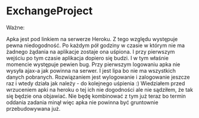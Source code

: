 ExchangeProject
===============

Ważne:

Apka jest pod linkiem na serwerze Heroku. Z tego względu występuje pewna niedogodność. Po każdym pół
godziny w czasie w którym nie ma żadnego żądania na aplikacje zostaje ona uśpiona. I przy pierwszym wejściu po tym czasie 
aplikacja dopiero się budzi. I w tym właśnie momencie występuje pewien bug. Przy pierwszym logowaniu apka nie wysyła ajax-a jak powinna na serwer. I jest lipa bo nie ma wszystkich danych pobranych. Rozwiązaniem jest wylogowanie i zalogowanie jeszcze raz i wtedy działa jak należy - do kolejnego uśpienia :) Wiedziałem przed wrzuceniem apki na heroku o tej ich nie dogodności ale nie sądziłem, że tak się będzie ona objawiać. Nie będę kombinować z tym już teraz bo termin oddania zadania minął więc apka nie powinna być gruntownie przebudowywana już.


